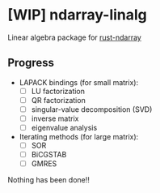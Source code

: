 [WIP] ndarray-linalg
===============
Linear algebra package for [rust-ndarray](https://github.com/bluss/rust-ndarray)

Progress
---------
- LAPACK bindings (for small matrix):
  - [ ] LU factorization
  - [ ] QR factorization
  - [ ] singular-value decomposition (SVD)
  - [ ] inverse matrix
  - [ ] eigenvalue analysis
- Iterating methods (for large matrix):
  - [ ] SOR
  - [ ] BiCGSTAB
  - [ ] GMRES

Nothing has been done!!
